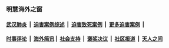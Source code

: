 
### 明慧海外之窗

####  [武汉肺炎](indexes/365.md?t=06150001) &nbsp;|&nbsp;  [迫害案例综述](indexes/328.md?t=06150001) &nbsp;|&nbsp; [迫害致死案例](indexes/277.md?t=06150001)  &nbsp;|&nbsp; [更多迫害案例](indexes/81.md?t=06150001)  &nbsp;|&nbsp; 
####  [时事评论](indexes/19.md?t=06150001) &nbsp;|&nbsp; [海外简讯](indexes/245.md?t=06150001)&nbsp;|&nbsp;  [社会支持](indexes/140.md?t=06150001) &nbsp;|&nbsp; [褒奖决议](indexes/282.md?t=06150001) &nbsp;|&nbsp; [社区报道](indexes/91.md?t=06150001)  &nbsp;|&nbsp; [天人之间](indexes/78.md?t=06150001) 

